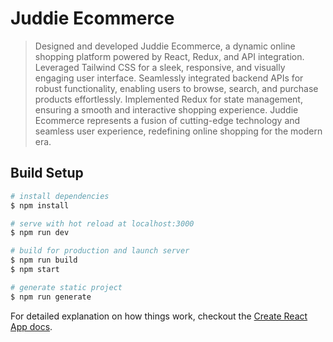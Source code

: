 # Juddie Ecommerce

> Designed and developed Juddie Ecommerce, a dynamic online shopping platform powered by React, Redux, and API integration. Leveraged Tailwind CSS for a sleek, responsive, and visually engaging user interface. Seamlessly integrated backend APIs for robust functionality, enabling users to browse, search, and purchase products effortlessly. Implemented Redux for state management, ensuring a smooth and interactive shopping experience. Juddie Ecommerce represents a fusion of cutting-edge technology and seamless user experience, redefining online shopping for the modern era.

## Build Setup

``` bash
# install dependencies
$ npm install 

# serve with hot reload at localhost:3000
$ npm run dev

# build for production and launch server
$ npm run build
$ npm start

# generate static project
$ npm run generate
```

For detailed explanation on how things work, checkout the [Create React App docs](https://https://create-react-app.dev/).
